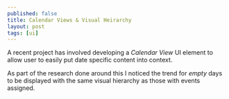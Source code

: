 ```yaml
---
published: false
title: Calendar Views & Visual Heirarchy
layout: post
tags: [ui]
---
```

A recent project has involved developing a _Calendar View_ UI element to allow user to easily put date specific content into context.

As part of the research done around this I noticed the trend for _empty_ days to be displayed with the same visual hierarchy as those with events assigned.

